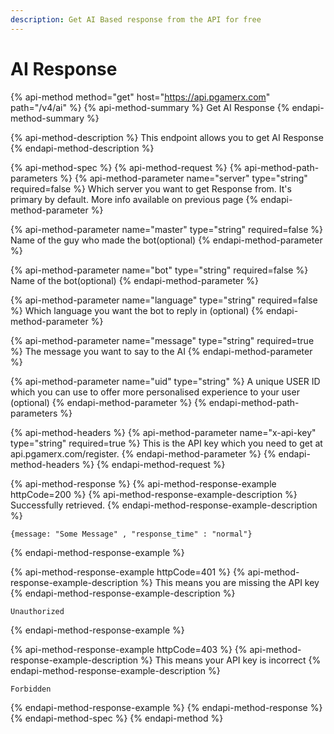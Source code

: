 ```yaml
---
description: Get AI Based response from the API for free
---
```


# AI Response



{% api-method method="get" host="https://api.pgamerx.com" path="/v4/ai" %}
{% api-method-summary %}
Get AI Response
{% endapi-method-summary %}

{% api-method-description %}
This endpoint allows you to get AI Response
{% endapi-method-description %}

{% api-method-spec %}
{% api-method-request %}
{% api-method-path-parameters %}
{% api-method-parameter name="server" type="string" required=false %}
Which server you want to get Response from. It's primary by default. More info available on previous page
{% endapi-method-parameter %}

{% api-method-parameter name="master" type="string" required=false %}
Name of the guy who made the bot\(optional\)
{% endapi-method-parameter %}

{% api-method-parameter name="bot" type="string" required=false %}
Name of the bot\(optional\)
{% endapi-method-parameter %}

{% api-method-parameter name="language" type="string" required=false %}
Which language you want the bot to reply in \(optional\)
{% endapi-method-parameter %}

{% api-method-parameter name="message" type="string" required=true %}
The message you want to say to the AI
{% endapi-method-parameter %}

{% api-method-parameter name="uid" type="string" %}
A unique USER ID which you can use to offer more personalised experience to your user \(optional\)
{% endapi-method-parameter %}
{% endapi-method-path-parameters %}

{% api-method-headers %}
{% api-method-parameter name="x-api-key" type="string" required=true %}
This is the API key which you need to get at api.pgamerx.com/register.
{% endapi-method-parameter %}
{% endapi-method-headers %}
{% endapi-method-request %}

{% api-method-response %}
{% api-method-response-example httpCode=200 %}
{% api-method-response-example-description %}
Successfully retrieved.
{% endapi-method-response-example-description %}

```
{message: "Some Message" , "response_time" : "normal"}
```
{% endapi-method-response-example %}

{% api-method-response-example httpCode=401 %}
{% api-method-response-example-description %}
This means you are missing the API key
{% endapi-method-response-example-description %}

```
Unauthorized
```
{% endapi-method-response-example %}

{% api-method-response-example httpCode=403 %}
{% api-method-response-example-description %}
This means your API key is incorrect
{% endapi-method-response-example-description %}

```
Forbidden
```
{% endapi-method-response-example %}
{% endapi-method-response %}
{% endapi-method-spec %}
{% endapi-method %}


